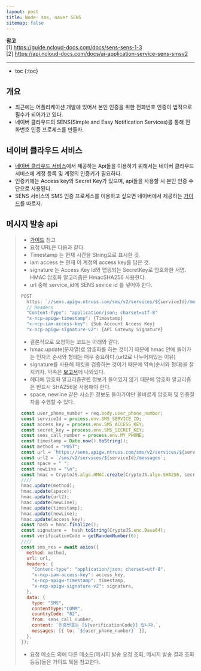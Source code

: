 ```yaml
---
layout: post
title: Node- sms, naver SENS 
sitemap: false
---
```


**참고**  
[1] <https://guide.ncloud-docs.com/docs/sens-sens-1-3>  
[2] <https://api.ncloud-docs.com/docs/ai-application-service-sens-smsv2>
* * *  

* toc
{:toc}

## 개요
* 최근에는 어플리케이션 개발에 있어서 본인 인증을 위한 전화번호 인증이 법적으로 필수가 되어가고 있다.
* 네이버 클라우드의 SENS(Simple and Easy Notification Services)를 통해 전화번호 인증 프로세스를 만들자.

## 네이버 클라우드 서비스
* [네이버 클라우드 서비스](https://www.ncloud.com/mypage/manage)에서 제공하는 Api들을 이용하기 위해서는 네이버 클라우드 서비스에 계정 등록 및 계정의 인증키가 필요하다.
* 인증키에는 Access key와 Secret Key가 있으며, api들을 사용할 시 본인 인증 수단으로 사용된다.
* SENS 서비스의 SMS 인증 프로세스를 이용하고 싶으면 네이버에서 제공하는 [가이드](https://guide.ncloud-docs.com/docs/sens-sens-1-2)를 따르자.

## 메시지 발송 api
> * [가이드](https://api.ncloud-docs.com/docs/ai-application-service-sens-smsv2) 참고
> * 요청 URL은 다음과 같다.
> * Timestamp 는 현재 시간을 String으로 표시한 것.
> * iam access 는 현재 이 계정의 access key를 담은 것.
> * signature 는 Access Key Id와 맵핑되는 SecretKey로 암호화한 서명. HMAC 암호화 알고리즘은 HmacSHA256 사용한다.
> * url 중에 service_id에 SENS sevice id 를 넣어야 한다.  
> ```js
> POST  
>   https: `//sens.apigw.ntruss.com/sms/v2/services/${serviceId}/messages`
>   // Headers
>   "Content-Type": "application/json; charset=utf-8"  
>   "x-ncp-apigw-timestamp": {Timestamp}  
>   "x-ncp-iam-access-key": {Sub Account Access Key}  
>   "x-ncp-apigw-signature-v2": {API Gateway Signature}  
> ```
> * 결론적으로 요청하는 코드는 아래와 같다.
> * hmac.update(문자열)로 암호화를 하는 것이기 때문에 hmac 안에 들어가는 인자의 순서와 형태는 매우 중요하다.(url2로 나누어져있는 이유)
> * signature를 사용해 패킷을 검증하는 것이기 때문에 약속(순서와 형태)을 잘 지키자. 약속은 [보고서](https://guide.ncloud-docs.com/docs/apigw-apigw-2-5)에 나와있다.
> * 헤더에 암호화 알고리즘관련 정보가 들어있지 않기 때문에 암호화 알고리즘은 반드시 SHA256을 사용해야 한다.
> * space, newline 같은 사소한 정보도 들어가야만 올바르게 암호화 및 인증절차를 수행할 수 있다.
> ```js   
> const user_phone_number = req.body.user_phone_number;
> const serviceId = process.env.SMS_SERVICE_ID;
> const access_key = process.env.SMS_ACCESS_KEY;
> const secret_key = process.env.SMS_SECRET_KEY;
> const sens_call_number = process.env.MY_PHONE;
> const timestamp = Date.now().toString();
> const method = "POST";
> const url = `https://sens.apigw.ntruss.com/sms/v2/services/${serviceId}/messages`;
> const url2 = `/sms/v2/services/${serviceId}/messages`;
> const space = " ";
> const newLine = "\n";
> const hmac = CryptoJS.algo.HMAC.create(CryptoJS.algo.SHA256, secret_key);
> ////
> hmac.update(method);
> hmac.update(space);
> hmac.update(url2);
> hmac.update(newLine);
> hmac.update(timestamp);
> hmac.update(newLine);
> hmac.update(access_key);
> const hash = hmac.finalize();
> const signature =  hash.toString(CryptoJS.enc.Base64);
> const verificationCode = getRandomNumber(6);
> ////
> const sms_res = await axios({
>   method: method,
>   url: url,
>   headers: {
>     "Contenc-type": "application/json; charset=utf-8",
>     "x-ncp-iam-access-key": access_key,
>     "x-ncp-apigw-timestamp": timestamp,
>     "x-ncp-apigw-signature-v2": signature,
>   },
>   data: {
>     type: "SMS",
>     contentType:"COMM",
>     countryCode: "82",
>     from: sens_call_number,
>     content: `인증번호는 [${verificationCode}] 입니다.`,
>     messages: [{ to: `${user_phone_number}` }],
>   }, 
> });
> ```
> * 요청 메소드 외에 다른 메소드(메시지 발송 요청 조회, 메시지 발송 결과 조회 등등)들은 가이드 북을 참고한다.



